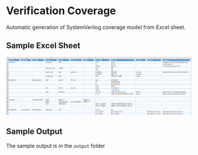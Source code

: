 # Verification Coverage

Automatic generation of SystemVerilog coverage model from Excel sheet.

## Sample Excel Sheet

![sample sheet](img/xls.png)

## Sample Output
The sample output is in the `output` folder
